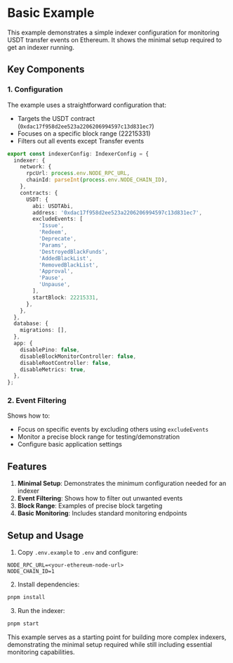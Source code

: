 # Basic Example

This example demonstrates a simple indexer configuration for monitoring USDT transfer events on Ethereum. It shows the minimal setup required to get an indexer running.

## Key Components

### 1. Configuration
The example uses a straightforward configuration that:
- Targets the USDT contract (`0xdac17f958d2ee523a2206206994597c13d831ec7`)
- Focuses on a specific block range (22215331)
- Filters out all events except Transfer events

```typescript
export const indexerConfig: IndexerConfig = {
  indexer: {
    network: {
      rpcUrl: process.env.NODE_RPC_URL,
      chainId: parseInt(process.env.NODE_CHAIN_ID),
    },
    contracts: {
      USDT: {
        abi: USDTAbi,
        address: '0xdac17f958d2ee523a2206206994597c13d831ec7',
        excludeEvents: [
          'Issue',
          'Redeem',
          'Deprecate',
          'Params',
          'DestroyedBlackFunds',
          'AddedBlackList',
          'RemovedBlackList',
          'Approval',
          'Pause',
          'Unpause',
        ],
        startBlock: 22215331,
      },
    },
  },
  database: {
    migrations: [],
  },
  app: {
    disablePino: false,
    disableBlockMonitorController: false,
    disableRootController: false,
    disableMetrics: true,
  },
};
```

### 2. Event Filtering
Shows how to:
- Focus on specific events by excluding others using `excludeEvents`
- Monitor a precise block range for testing/demonstration
- Configure basic application settings

## Features

1. **Minimal Setup**: Demonstrates the minimum configuration needed for an indexer
2. **Event Filtering**: Shows how to filter out unwanted events
3. **Block Range**: Examples of precise block targeting
4. **Basic Monitoring**: Includes standard monitoring endpoints

## Setup and Usage

1. Copy `.env.example` to `.env` and configure:
```env
NODE_RPC_URL=<your-ethereum-node-url>
NODE_CHAIN_ID=1
```

2. Install dependencies:
```bash
pnpm install
```

3. Run the indexer:
```bash
pnpm start
```

This example serves as a starting point for building more complex indexers, demonstrating the minimal setup required while still including essential monitoring capabilities.